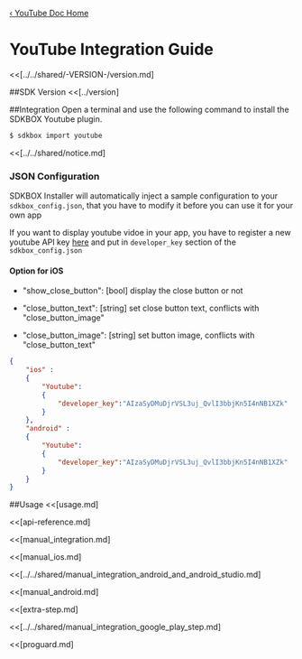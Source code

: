 [&#8249; YouTube Doc Home](./)

<h1>YouTube Integration Guide</h1>
<<[../../shared/-VERSION-/version.md]

##SDK Version
<<[../version]

##Integration
Open a terminal and use the following command to install the SDKBOX Youtube plugin.
```bash
$ sdkbox import youtube
```

<<[../../shared/notice.md]

<!--## Configuration
<<[../../shared/sdkbox_cloud.md]
<<[../../shared/remote_application_config.md]-->

### JSON Configuration
SDKBOX Installer will automatically inject a sample configuration to your `sdkbox_config.json`, that you have to modify it before you can use it for your own app

If you want to display youtube vidoe in your app, you have to register a new youtube API key [here](https://developers.google.com/youtube/android/player/register#Create_API_Keys) and put in `developer_key` section of the `sdkbox_config.json`

#### Option for iOS

- "show_close_button": [bool] display the close button or not

- "close_button_text": [string] set close button text, conflicts with "close_button_image"

- "close_button_image": [string] set button image, conflicts with "close_button_text"

```json
{
    "ios" :
    {
        "Youtube":
        {
            "developer_key":"AIzaSyDMuDjrVSL3uj_QvlI3bbjKn5I4nNB1XZk"
        }
    },
    "android" :
    {
        "Youtube":
        {
            "developer_key":"AIzaSyDMuDjrVSL3uj_QvlI3bbjKn5I4nNB1XZk"
        }
    }
}
```

##Usage
<<[usage.md]

<<[api-reference.md]

<<[manual_integration.md]

<<[manual_ios.md]

<<[../../shared/manual_integration_android_and_android_studio.md]

<<[manual_android.md]

<<[extra-step.md]

<<[../../shared/manual_integration_google_play_step.md]

<<[proguard.md]
